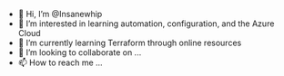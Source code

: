 - 👋 Hi, I’m @Insanewhip
- 👀 I’m interested in learning automation, configuration, and the Azure Cloud
- 🌱 I’m currently learning Terraform through online resources
- 💞️ I’m looking to collaborate on ...
- 📫 How to reach me ...

<!---
Insanewhip/Insanewhip is a ✨ special ✨ repository because its `README.md` (this file) appears on your GitHub profile.
You can click the Preview link to take a look at your changes.
--->
